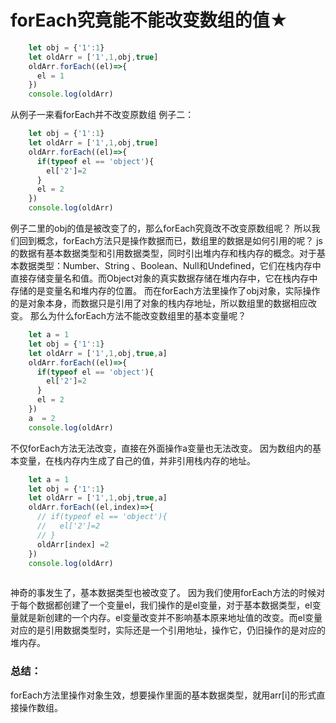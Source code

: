 # forEach究竟能不能改变数组的值★

```js
    let obj = {'1':1}
    let oldArr = ['1',1,obj,true]
    oldArr.forEach((el)=>{
      el = 1
    })
    console.log(oldArr)
 ```



从例子一来看forEach并不改变原数组 例子二：

 
```js
    let obj = {'1':1}
    let oldArr = ['1',1,obj,true]
    oldArr.forEach((el)=>{
      if(typeof el == 'object'){
        el['2']=2
      }
      el = 2
    })
    console.log(oldArr)
 ```



例子二里的obj的值是被改变了的，那么forEach究竟改不改变原数组呢？ 所以我们回到概念，forEach方法只是操作数据而已，数组里的数据是如何引用的呢？ js的数据有基本数据类型和引用数据类型，同时引出堆内存和栈内存的概念。对于基本数据类型：Number、String 、Boolean、Null和Undefined，它们在栈内存中直接存储变量名和值。而Object对象的真实数据存储在堆内存中，它在栈内存中存储的是变量名和堆内存的位置。 而在forEach方法里操作了obj对象，实际操作的是对象本身，而数据只是引用了对象的栈内存地址，所以数组里的数据相应改变。 那么为什么forEach方法不能改变数组里的基本变量呢？

 
```js
    let a = 1
    let obj = {'1':1}
    let oldArr = ['1',1,obj,true,a]
    oldArr.forEach((el)=>{
      if(typeof el == 'object'){
        el['2']=2
      }
      el = 2
    })
    a  = 2
    console.log(oldArr) 
 ```



不仅forEach方法无法改变，直接在外面操作a变量也无法改变。 因为数组内的基本变量，在栈内存内生成了自己的值，并非引用栈内存的地址。

 
```js
    let a = 1
    let obj = {'1':1}
    let oldArr = ['1',1,obj,true,a]
    oldArr.forEach((el,index)=>{
      // if(typeof el == 'object'){
      //   el['2']=2
      // }
      oldArr[index] =2
    })
    console.log(oldArr)
 
```


神奇的事发生了，基本数据类型也被改变了。 因为我们使用forEach方法的时候对于每个数据都创建了一个变量el，我们操作的是el变量，对于基本数据类型，el变量就是新创建的一个内存。el变量改变并不影响基本原来地址值的改变。而el变量对应的是引用数据类型时，实际还是一个引用地址，操作它，仍旧操作的是对应的堆内存。

 

### 总结：
forEach方法里操作对象生效，想要操作里面的基本数据类型，就用arr[i]的形式直接操作数组。